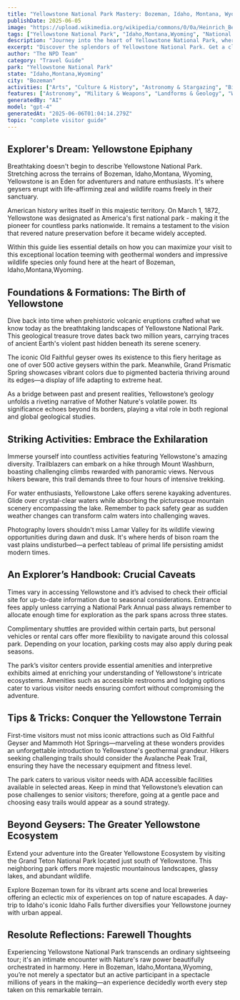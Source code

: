 ```yaml
---
title: "Yellowstone National Park Mastery: Bozeman, Idaho, Montana, Wyoming Insiders Guide"
publishDate: 2025-06-05
image: "https://upload.wikimedia.org/wikipedia/commons/0/0a/Heinrich_Berann_NPS_Panorama_of_Yellowstone_without_labels.jpg"
tags: ["Yellowstone National Park", "Idaho,Montana,Wyoming", "National Parks", "Travel Guide", "Bozeman", "Outdoor Recreation", "Family Travel", "Adventure"]
description: "Journey into the heart of Yellowstone National Park, where geothermal wonders meet unparalleled wildlife encounters in a captivating landscape stretching ove..."
excerpt: "Discover the splendors of Yellowstone National Park. Get a closer look at America’s first national park and its natural treasures waiting to be explored."
author: "The NPD Team"
category: "Travel Guide"
park: "Yellowstone National Park"
state: "Idaho,Montana,Wyoming"
city: "Bozeman"
activities: ["Arts", "Culture & History", "Astronomy & Stargazing", "Biking", "Camping", "Educational Activities", "Fishing & Hunting", "Guided & Self-Guided Tours", "Hiking & Trekking", "Motorized Recreation", "Snow Activities", "Water Activities", "Wildlife Viewing"]
features: ["Astronomy", "Military & Weapons", "Landforms & Geology", "Water & Coastal Geography", "Science", "Innovation & Industry", "Art", "Music & Literature", "Wildlife & Conservation", "Fire & Disaster", "Transportation", "U.S. Wars & Conflicts", "People & Identity", "Cultural Heritage & Society", "Natural Features & Ecosystems"]
generatedBy: "AI"
model: "gpt-4"
generatedAt: "2025-06-06T01:04:14.279Z"
topic: "complete visitor guide"
---
```


## Explorer's Dream: Yellowstone Epiphany
Breathtaking doesn't begin to describe Yellowstone National Park. Stretching across the terrains of Bozeman, Idaho,Montana, Wyoming, Yellowstone is an Eden for adventurers and nature enthusiasts. It's where geysers erupt with life-affirming zeal and wildlife roams freely in their sanctuary.

American history writes itself in this majestic territory. On March 1, 1872, Yellowstone was designated as America's first national park - making it the pioneer for countless parks nationwide. It remains a testament to the vision that revered nature preservation before it became widely accepted.

Within this guide lies essential details on how you can maximize your visit to this exceptional location teeming with geothermal wonders and impressive wildlife species only found here at the heart of Bozeman, Idaho,Montana,Wyoming.

## Foundations & Formations: The Birth of Yellowstone
Dive back into time when prehistoric volcanic eruptions crafted what we know today as the breathtaking landscapes of Yellowstone National Park. This geological treasure trove dates back two million years, carrying traces of ancient Earth's violent past hidden beneath its serene scenery.

The iconic Old Faithful geyser owes its existence to this fiery heritage as one of over 500 active geysers within the park. Meanwhile, Grand Prismatic Spring showcases vibrant colors due to pigmented bacteria thriving around its edges—a display of life adapting to extreme heat.

As a bridge between past and present realities, Yellowstone’s geology unfolds a riveting narrative of Mother Nature's volatile power. Its significance echoes beyond its borders, playing a vital role in both regional and global geological studies.

## Striking Activities: Embrace the Exhilaration
Immerse yourself into countless activities featuring Yellowstone's amazing diversity. Trailblazers can embark on a hike through Mount Washburn, boasting challenging climbs rewarded with panoramic views. Nervous hikers beware, this trail demands three to four hours of intensive trekking.

For water enthusiasts, Yellowstone Lake offers serene kayaking adventures. Glide over crystal-clear waters while absorbing the picturesque mountain scenery encompassing the lake. Remember to pack safety gear as sudden weather changes can transform calm waters into challenging waves.

Photography lovers shouldn't miss Lamar Valley for its wildlife viewing opportunities during dawn and dusk. It's where herds of bison roam the vast plains undisturbed—a perfect tableau of primal life persisting amidst modern times.

## An Explorer’s Handbook: Crucial Caveats
Times vary in accessing Yellowstone and it’s advised to check their official site for up-to-date information due to seasonal considerations. Entrance fees apply unless carrying a National Park Annual pass always remember to allocate enough time for exploration as the park spans across three states.

Complimentary shuttles are provided within certain parts, but personal vehicles or rental cars offer more flexibility to navigate around this colossal park. Depending on your location, parking costs may also apply during peak seasons.

The park’s visitor centers provide essential amenities and interpretive exhibits aimed at enriching your understanding of Yellowstone's intricate ecosystems. Amenities such as accessible restrooms and lodging options cater to various visitor needs ensuring comfort without compromising the adventure.

## Tips & Tricks: Conquer the Yellowstone Terrain 
First-time visitors must not miss iconic attractions such as Old Faithful Geyser and Mammoth Hot Springs—marveling at these wonders provides an unforgettable introduction to Yellowstone's geothermal grandeur. Hikers seeking challenging trails should consider the Avalanche Peak Trail, ensuring they have the necessary equipment and fitness level.

The park caters to various visitor needs with ADA accessible facilities available in selected areas. Keep in mind that Yellowstone’s elevation can pose challenges to senior visitors; therefore, going at a gentle pace and choosing easy trails would appear as a sound strategy.

## Beyond Geysers: The Greater Yellowstone Ecosystem
Extend your adventure into the Greater Yellowstone Ecosystem by visiting the Grand Teton National Park located just south of Yellowstone. This neighboring park offers more majestic mountainous landscapes, glassy lakes, and abundant wildlife.

Explore Bozeman town for its vibrant arts scene and local breweries offering an eclectic mix of experiences on top of nature escapades. A day-trip to Idaho's iconic Idaho Falls further diversifies your Yellowstone journey with urban appeal.

## Resolute Reflections: Farewell Thoughts
Experiencing Yellowstone National Park transcends an ordinary sightseeing tour; it's an intimate encounter with Nature's raw power beautifully orchestrated in harmony. Here in Bozeman, Idaho,Montana,Wyoming, you’re not merely a spectator but an active participant in a spectacle millions of years in the making—an experience decidedly worth every step taken on this remarkable terrain.